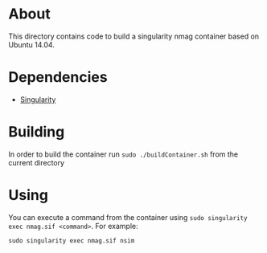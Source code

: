 # About

This directory contains code to build a singularity nmag container based on Ubuntu 14.04.

# Dependencies

* [Singularity](https://sylabs.io/guides/3.5/user-guide/installation.html)

# Building

In order to build the container run `sudo ./buildContainer.sh` from the current directory

# Using

You can execute a command from the container using `sudo singularity exec nmag.sif <command>`.
For example:
```
sudo singularity exec nmag.sif nsim
```
